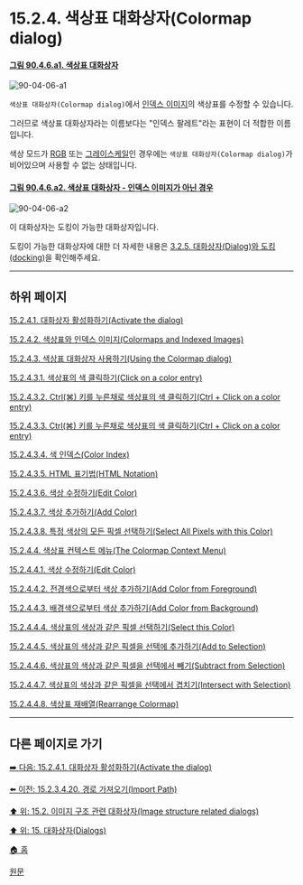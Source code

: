 # 15.2.4. 색상표 대화상자(Colormap dialog)

<a id="90-04-06-a1"></a>

#### [그림 90.4.6.a1. 색상표 대화상자](./90-04-0006-colormap.md#90-04-06-a1)
![90-04-06-a1](https://github.com/wonder13662/gimp/assets/15767104/e6fff5e0-f875-48d7-9d55-71a8c40ab677)

`색상표 대화상자(Colormap dialog)`에서 [인덱스 이미지](./19-glossaryx-color_mode_indexed.md)의 색상표를 수정할 수 있습니다.

그러므로 색상표 대화상자라는 이름보다는 "인덱스 팔레트"라는 표현이 더 적합한 이름입니다.

색상 모드가 [RGB](./19-glossaryx-color_mode_rgb.md) 또는 [그레이스케일](./19-glossaryx-color_mode_grayscale.md)인 경우에는 `색상표 대화상자(Colormap dialog)`가 비어있으며 사용할 수 없는 상태입니다.

<a id="90-04-06-a2"></a>

#### [그림 90.4.6.a2. 색상표 대화상자 - 인덱스 이미지가 아닌 경우](./90-04-0006-colormap.md#90-04-06-a2)
![90-04-06-a2](https://github.com/wonder13662/gimp/assets/15767104/01d022d2-7073-4ce2-a275-2e0f3f3c9c5b)

이 대화상자는 도킹이 가능한 대화상자입니다.

도킹이 가능한 대화상자에 대한 더 자세한 내용은 [3.2.5. 대화상자(Dialog)와 도킹(docking)](./03-02-05-00-dialogs-and-docking.md)을 확인해주세요.

***

## 하위 페이지

[15.2.4.1. 대화상자 활성화하기(Activate the dialog)](./15-02-04-01-activate_the_dialog.md)

[15.2.4.2. 색상표와 인덱스 이미지(Colormaps and Indexed Images)](./15-02-04-02-colormaps_n_indexed_images.md)

[15.2.4.3. 색상표 대화상자 사용하기(Using the Colormap dialog)](./15-02-04-03-00-using_the_colormap_dialog.md)

[15.2.4.3.1. 색상표의 색 클릭하기(Click on a color entry)](./15-02-04-03-01-click_on_a_color_entry.md)

[15.2.4.3.2. Ctrl(⌘) 키를 누른채로 색상표의 색 클릭하기(Ctrl + Click on a color entry)](./15-02-04-03-02-ctrl_click_on_a_color_entry.md)

[15.2.4.3.3. Ctrl(⌘) 키를 누른채로 색상표의 색 클릭하기(Ctrl + Click on a color entry)](./15-02-04-03-03-double_click_on_a_color_entry.md)

[15.2.4.3.4. 색 인덱스(Color Index)](./15-02-04-03-04-color_index.md)

[15.2.4.3.5. HTML 표기법(HTML Notation)](./15-02-04-03-05-html_notation.md)

[15.2.4.3.6. 색상 수정하기(Edit Color)](./15-02-04-03-06-edit_color.md)

[15.2.4.3.7. 색상 추가하기(Add Color)](./15-02-04-03-07-add_color.md)

[15.2.4.3.8. 특정 색상의 모든 픽셀 선택하기(Select All Pixels with this Color)](./15-02-04-03-08-select_all_pixels_with_this_color.md)

[15.2.4.4. 색상표 컨텍스트 메뉴(The Colormap Context Menu)](./15-02-04-04-00-the_colormap_context_menu.md)

[15.2.4.4.1. 색상 수정하기(Edit Color)](./15-02-04-04-01-edit_color.md)

[15.2.4.4.2. 전경색으로부터 색상 추가하기(Add Color from Foreground)](./15-02-04-04-02-add_color_from_fg.md)

[15.2.4.4.3. 배경색으로부터 색상 추가하기(Add Color from Background)](./15-02-04-04-03-add_color_from_bg.md)

[15.2.4.4.4. 색상표의 색상과 같은 픽셀 선택하기(Select this Color)](./15-02-04-04-04-select_this_color.md)

[15.2.4.4.5. 색상표의 색상과 같은 픽셀을 선택에 추가하기(Add to Selection)](./15-02-04-04-05-add_to_selection.md)

[15.2.4.4.6. 색상표의 색상과 같은 픽셀을 선택에서 빼기(Subtract from Selection)](./15-02-04-04-06-subtract_from_selection.md)

[15.2.4.4.7. 색상표의 색상과 같은 픽셀을 선택에서 겹치기(Intersect with Selection)](./15-02-04-04-07-intersect_from_selection.md)

[15.2.4.4.8. 색상표 재배열(Rearrange Colormap)](./15-02-04-04-08-rearrange_colormap.md)

***

## 다른 페이지로 가기

[➡️ 다음: 15.2.4.1. 대화상자 활성화하기(Activate the dialog)](./15-02-04-01-activate_the_dialog.md)

[⬅️ 이전: 15.2.3.4.20. 경로 가져오기(Import Path)](./15-02-03-04-20-import_path.md)

[⬆️ 위: 15.2. 이미지 구조 관련 대화상자(Image structure related dialogs)](./15-02-00-image-structure-related-dialogs.md)

[⬆️ 위: 15. 대화상자(Dialogs)](./15-00-dialogs.md)

[🏠 홈](./00-home.md)

[원문](https://docs.gimp.org/2.10/ko/gimp-indexed-palette-dialog.html)